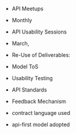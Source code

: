 




* API Meetups 
 * Monthly
* API Usability Sessions 
 * March, 

* Re-Use of Deliverables: 
 * Model ToS 
 * Usability Testing 
 * API Standards 
 * Feedback Mechanism 
 * contract language used 
 * api-first model adopted
